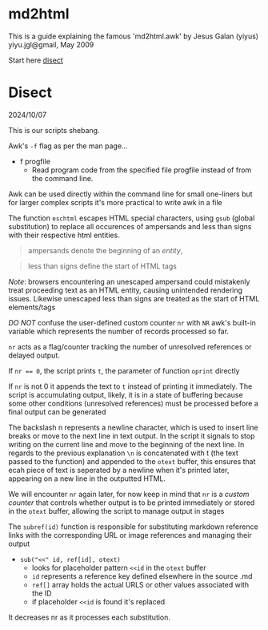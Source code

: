# md2html

This is a guide explaining the famous 'md2html.awk' by Jesus Galan (yiyus) yiyu.jgl@gmail, May 2009

Start here [disect](disect)

<object data=src/md2html.txt width=790 height=6540></object>
# Disect

2024/10/07

<object data=src/shebang.txt width=130 height=45></object>

This is our scripts shebang. 

Awk's `-f` flag as per the man page...

- f progfile
	- Read program code from the specified file progfile instead of from the command line.

Awk can be used directly within the command line for small one-liners but for larger complex scripts it's more practical to write awk in a file

<object data=src/func_eschtml.txt width=280 height=100></object>

The function `eschtml` escapes HTML special characters, using `gsub` (global substitution) to replace all occurences of ampersands and less than signs with their respective html entities.

> ampersands denote the beginning of an _entity_, 

> less than signs define the start of HTML tags

*Note*: browsers encountering an unescaped ampersand could mistakenly treat proceeding text as an HTML entity, causing unintended rendering issues. Likewise unescaped less than signs are treated as the start of HTML elements/tags

<object data=src/func-oprint.txt width=290 height=120></object>

*DO NOT* confuse the user-defined custom counter `nr` with `NR` awk's built-in variable which represents the number of records processed so far.

`nr` acts as a flag/counter tracking the number of unresolved references or delayed output.

If `nr == 0`, the script prints `t`, the parameter of function `oprint` directly

If `nr` is not 0 it appends the text to `t` instead of printing it immediately. The script is accumulating output, likely, it is in a state of buffering because some other conditions (unresolved references) must be processed before a final output can be generated

The backslash n represents a newline character, which is used to insert line breaks or move to the next line in text output. In the script it signals to stop writing on the current line and move to the beginning of the next line. In regards to the previous explanation `\n` is concatenated with t (the text passed to the function) and appended to the `otext` buffer, this ensures that ecah piece of text is seperated by a newline when it's printed later, appearing on a new line in the outputted HTML.

We will encounter `nr` again later, for now keep in mind that `nr` is a *custom counter* that controls whether output is to be printed immediately or stored in the `otext` buffer, allowing the script to manage output in stages

<object data=src/func-subref.txt width=560 height=140></object>

The `subref(id)` function is responsible for substituting markdown reference links with the corresponding URL or image references and managing their output

- `sub("<<" id, ref[id], otext)`
	- looks for placeholder pattern `<<id` in the `otext` buffer
	- `id` represents a reference key defined elsewhere in the source .md
	- `ref[]` array holds the actual URLS or other values associated with the ID
	- if placeholder `<<id` is found it's replaced

It decreases nr as it processes each substitution.

<object data=src/subref-example1.txt width=650 height=100></object>

<object data=src/subref-example2.txt width=730 height=20></object>

<object data=src/subref-example3.txt width=290 height=20></object>
